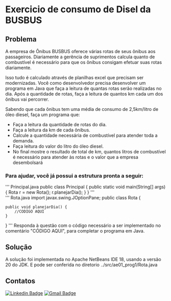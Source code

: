 # Exercicio de consumo de Disel da  BUSBUS

## Problema
A empresa de Ônibus BUSBUS oferece várias rotas de seus ônibus aos passageiros. Diariamente a gerência de suprimentos calcula quanto de combustível é necessário para que os ônibus consigam efetuar suas rotas diariamente.

Isso tudo é calculado através de planilhas excel que precisam ser modernizadas. Você como desenvolvedor precisa desenvolver um programa em Java que faça a leitura de quantas rotas serão realizadas no dia. Após a quantidade de rotas, faça a leitura de quantos km cada um dos ônibus vai percorrer.

Sabendo que cada ônibus tem uma média de consumo de 2,5km/litro de óleo diesel, faça um programa que:

- Faça a leitura da quantidade de rotas do dia.
- Faça a leitura da km de cada ônibus.
- Calcule a quantidade necessária de combustível para atender toda a demanda.
- Faça leitura do valor do litro do óleo diesel.
- No final mostre o resultado de total de km, quantos litros de combustível é necessário para atender às rotas e o valor que a empresa desembolsará

### Para ajudar, você já possui a estrutura pronta a seguir:
'''
Principal.java
public class Principal {
    public static void main(String[] args) {
        Rota r = new Rota();
        r.planejarDia();
    }
}
'''
</br>
'''
Rota.java
import javax.swing.JOptionPane;
public class Rota {

    public void planejarDia() {        
        //CODIGO AQUI
    }
}
'''
Responda à questão com o código necessário a ser implementado no comentário "CÓDIGO AQUI", para completar o programa em Java.

## Solução

A solução foi implementada no Apache NetBeans IDE 18, usando a versão 20 do JDK.
E pode ser conferida no diretorio ../src/ae01_prog1/Rota.java 

## Contatos

[![Linkedin Badge](https://img.shields.io/badge/-LinkedIn-0072b1?style=for-the-badge&logo=Linkedin&logoColor=white)](https://www.linkedin.com/in/emmanuel-cosme-martins-bento-3963bb1b9/ 'Contato pelo LinkedIn')
[![Gmail Badge](https://img.shields.io/badge/-gmail-c14438?style=for-the-badge&logo=Gmail&logoColor=white)](mailto:emmanuelbento6@gmail.com 'Contato via Email')

